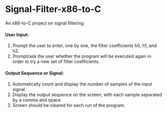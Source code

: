 # Signal-Filter-x86-to-C
 An x86-to-C project on signal filtering


#### User Input:
1. Prompt the user to enter, one by one, the filter coefficients h0, h1, and h2.
2. Prompt/ask the user whether the program will be executed again in order to try a new set of filter coefficients.

#### Output Sequence or Signal:
1. Automatically count and display the number of samples of the input signal.
2. Display the output sequence on the screen, with each sample separated by a comma and space.
3. Screen should be cleared for each run of the program.
